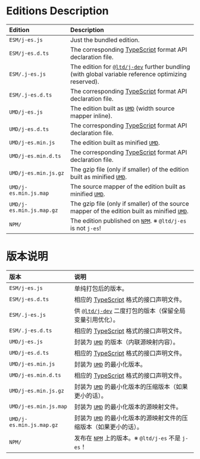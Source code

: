 ﻿
Editions Description
====================

| Edition                  | Description                                                                                                    |
|:-------------------------|:---------------------------------------------------------------------------------------------------------------|
| `ESM/j-es.js`            | Just the bundled edition.                                                                                      |
| `ESM/j-es.d.ts`          | The corresponding [TypeScript][TS-en] format API declaration file.                                             |
| `ESM/.j-es.js`           | The edition for [`@ltd/j-dev`][jDev-en] further bundling (with global variable reference optimizing reserved). |
| `ESM/.j-es.d.ts`         | The corresponding [TypeScript][TS-en] format API declaration file.                                             |
| `UMD/j-es.js`            | The edition built as [`UMD`][UMD-en] (width source mapper inline).                                             |
| `UMD/j-es.d.ts`          | The corresponding [TypeScript][TS-en] format API declaration file.                                             |
| `UMD/j-es.min.js`        | The edition built as minified [`UMD`][UMD-en].                                                                 |
| `UMD/j-es.min.d.ts`      | The corresponding [TypeScript][TS-en] format API declaration file.                                             |
| `UMD/j-es.min.js.gz`     | The gzip file (only if smaller) of the edition built as minified [`UMD`][UMD-en].                              |
| `UMD/j-es.min.js.map`    | The source mapper of the edition built as minified [`UMD`][UMD-en].                                            |
| `UMD/j-es.min.js.map.gz` | The gzip file (only if smaller) of the source mapper of the edition built as minified [`UMD`][UMD-en].         |
| `NPM/`                   | The edition published on [`NPM`][NPM-en]. ※ `@ltd/j-es` is not `j-es`!                                        |

[jDev-en]: https://www.npmjs.com/package/@ltd/j-dev
[UMD-en]: https://github.com/umdjs/umd "Universal Module Definition"
[NPM-en]: https://www.npmjs.com/package/@ltd/j-es "Node Package Manager"
[TS-en]: https://www.typescriptlang.org/ "TypeScript"

版本说明
========

| 版本                     | 说明                                                                                                           |
|:-------------------------|:---------------------------------------------------------------------------------------------------------------|
| `ESM/j-es.js`            | 单纯打包后的版本。                                                                                             |
| `ESM/j-es.d.ts`          | 相应的 [TypeScript][TS-zhs] 格式的接口声明文件。                                                               |
| `ESM/.j-es.js`           | 供 [`@ltd/j-dev`][jDev-zhs] 二度打包的版本（保留全局变量引用优化）。                                           |
| `ESM/.j-es.d.ts`         | 相应的 [TypeScript][TS-zhs] 格式的接口声明文件。                                                               |
| `UMD/j-es.js`            | 封装为 [`UMD`][UMD-zhs] 的版本（内联源映射内容）。                                                             |
| `UMD/j-es.d.ts`          | 相应的 [TypeScript][TS-zhs] 格式的接口声明文件。                                                               |
| `UMD/j-es.min.js`        | 封装为 [`UMD`][UMD-zhs] 的最小化版本。                                                                         |
| `UMD/j-es.min.d.ts`      | 相应的 [TypeScript][TS-zhs] 格式的接口声明文件。                                                               |
| `UMD/j-es.min.js.gz`     | 封装为 [`UMD`][UMD-zhs] 的最小化版本的压缩版本（如果更小的话）。                                               |
| `UMD/j-es.min.js.map`    | 封装为 [`UMD`][UMD-zhs] 的最小化版本的源映射文件。                                                             |
| `UMD/j-es.min.js.map.gz` | 封装为 [`UMD`][UMD-zhs] 的最小化版本的源映射文件的压缩版本（如果更小的话）。                                   |
| `NPM/`                   | 发布在 [`NPM`][NPM-zhs] 上的版本。※ `@ltd/j-es` 不是 `j-es`！                                                 |

[jDev-zhs]: https://www.npmjs.com/package/@ltd/j-dev
[UMD-zhs]: https://github.com/umdjs/umd "通用模块定义"
[NPM-zhs]: https://www.npmjs.com/package/@ltd/j-es "Node 包管理器"
[TS-zhs]: https://www.typescriptlang.org/ "TypeScript"

